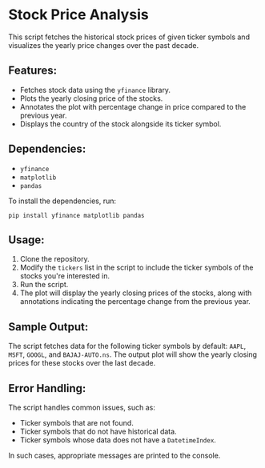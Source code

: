 
# Stock Price Analysis

This script fetches the historical stock prices of given ticker symbols and visualizes the yearly price changes over the past decade.

## Features:

- Fetches stock data using the `yfinance` library.
- Plots the yearly closing price of the stocks.
- Annotates the plot with percentage change in price compared to the previous year.
- Displays the country of the stock alongside its ticker symbol.

## Dependencies:

- `yfinance`
- `matplotlib`
- `pandas`

To install the dependencies, run:
```
pip install yfinance matplotlib pandas
```

## Usage:

1. Clone the repository.
2. Modify the `tickers` list in the script to include the ticker symbols of the stocks you're interested in.
3. Run the script.
4. The plot will display the yearly closing prices of the stocks, along with annotations indicating the percentage change from the previous year.

## Sample Output:

The script fetches data for the following ticker symbols by default: `AAPL`, `MSFT`, `GOOGL`, and `BAJAJ-AUTO.ns`. The output plot will show the yearly closing prices for these stocks over the last decade.

## Error Handling:

The script handles common issues, such as:
- Ticker symbols that are not found.
- Ticker symbols that do not have historical data.
- Ticker symbols whose data does not have a `DatetimeIndex`.

In such cases, appropriate messages are printed to the console.
